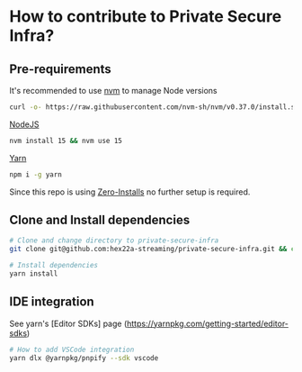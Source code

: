 # How to contribute to Private Secure Infra?

## Pre-requirements

It's recommended to use [nvm](https://github.com/nvm-sh/nvm) to manage Node versions

```bash
curl -o- https://raw.githubusercontent.com/nvm-sh/nvm/v0.37.0/install.sh | bash
```

[NodeJS](https://nodejs.org/)

```bash
nvm install 15 && nvm use 15
```

[Yarn](https://yarnpkg.com/)

```bash
npm i -g yarn
```

Since this repo is using [Zero-Installs](https://yarnpkg.com/features/zero-installs) no further setup is required.

## Clone and Install dependencies

```bash
# Clone and change directory to private-secure-infra
git clone git@github.com:hex22a-streaming/private-secure-infra.git && cd private-secure-infra

# Install dependencies
yarn install
```

## IDE integration

See yarn's [Editor SDKs] page (https://yarnpkg.com/getting-started/editor-sdks)

```bash
# How to add VSCode integration
yarn dlx @yarnpkg/pnpify --sdk vscode
```
